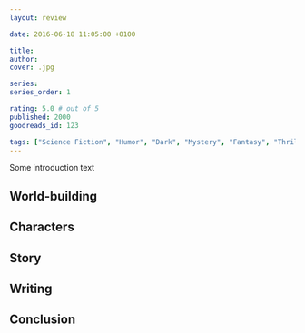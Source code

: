 ```yaml
---
layout: review

date: 2016-06-18 11:05:00 +0100

title: 
author: 
cover: .jpg

series: 
series_order: 1

rating: 5.0 # out of 5
published: 2000
goodreads_id: 123

tags: ["Science Fiction", "Humor", "Dark", "Mystery", "Fantasy", "Thriller", "Short Story"]
---
```


Some introduction text

<!--more-->

## World-building

## Characters

## Story

## Writing

## Conclusion
